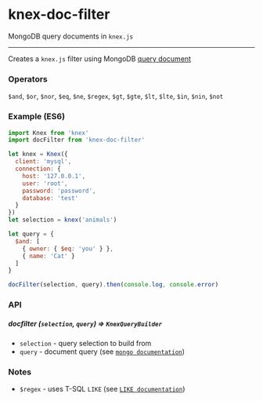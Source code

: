 # knex-doc-filter
MongoDB query documents in `knex.js`

---

Creates a `knex.js` filter using MongoDB [query document](https://docs.mongodb.com/v3.2/tutorial/query-documents/)

### Operators

`$and`, `$or`, `$nor`, `$eq`, `$ne`, `$regex`, `$gt`, `$gte`, `$lt`, `$lte`, `$in`, `$nin`, `$not`

### Example (ES6)

```js
import Knex from 'knex'
import docFilter from 'knex-doc-filter'

let knex = Knex({
  client: 'mysql',
  connection: {
    host: '127.0.0.1',
    user: 'root',
    password: 'password',
    database: 'test'
  }
})
let selection = knex('animals')

let query = {
  $and: [
    { owner: { $eq: 'you' } },
    { name: 'Cat' }
  ]
}

docFilter(selection, query).then(console.log, console.error)
```

### API

##### docfilter (`selection`, `query`) => `KnexQueryBuilder`

* `selection` - query selection to build from
* `query` - document query (see [`mongo documentation`](https://docs.mongodb.com/v3.2/tutorial/query-documents/))

### Notes

* `$regex` - uses T-SQL `LIKE` (see [`LIKE documentation`](https://docs.microsoft.com/en-us/sql/t-sql/language-elements/like-transact-sql))